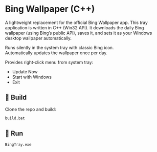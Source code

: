 # Bing Wallpaper (C++)

A lightweight replacement for the official Bing Wallpaper app.
This tray application is written in C++ (Win32 API). It downloads the daily Bing wallpaper (using Bing’s public API), saves it, and sets it as your Windows desktop wallpaper automatically.   

Runs silently in the system tray with classic Bing icon.  
Automatically updates the wallpaper once per day.  

Provides right‑click menu from system tray:
- Update Now
- Start with Windows
- Exit

 

## 🚀 Build

Clone the repo and build:

```bat
build.bat
```

## 🔧 Run
```bat
BingTray.exe
```